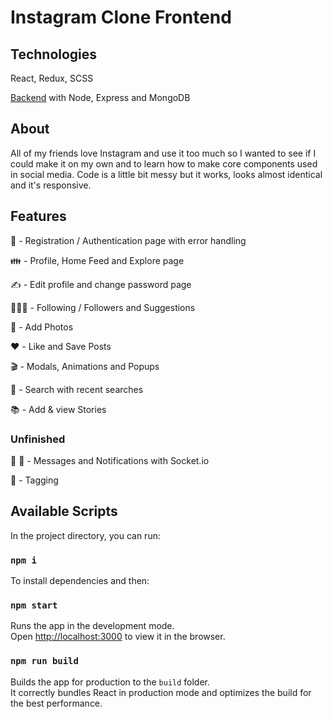 # Instagram Clone Frontend

## Technologies

React, Redux, SCSS

[Backend](https://github.com/LuxABrax/instagram-clone-backend) with Node, Express and MongoDB

## About

All of my friends love Instagram and use it too much so I wanted to see if I could make it on my own and to learn how to make core components used in social media.
Code is a little bit messy but it works, looks almost identical and it's responsive.

## Features

📖 - Registration / Authentication page with error handling

👪 - Profile, Home Feed and Explore page

✍️ - Edit profile and change password page

🧑‍🤝‍🧑 - Following / Followers and Suggestions

📸 - Add Photos

:heart: - Like and Save Posts

🎬 - Modals, Animations and Popups

:mag_right: - Search with recent searches

📚 - Add & view Stories

### Unfinished

💬 :bell: - Messages and Notifications with Socket.io

🔖 - Tagging


## Available Scripts

In the project directory, you can run:

### `npm i`

To install dependencies and then:

### `npm start`

Runs the app in the development mode.<br />
Open [http://localhost:3000](http://localhost:3000) to view it in the browser.

### `npm run build`

Builds the app for production to the `build` folder.<br />
It correctly bundles React in production mode and optimizes the build for the best performance.
